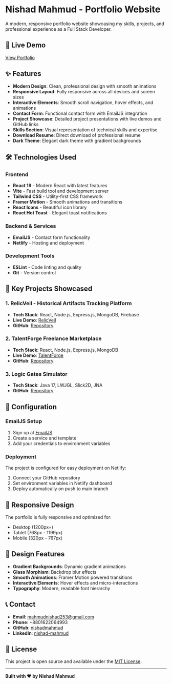 # Nishad Mahmud - Portfolio Website

A modern, responsive portfolio website showcasing my skills, projects, and professional experience as a Full Stack Developer.

## 🌟 Live Demo

[View Portfolio](https://nishad-mahmud.me) 

## ✨ Features

- **Modern Design**: Clean, professional design with smooth animations
- **Responsive Layout**: Fully responsive across all devices and screen sizes
- **Interactive Elements**: Smooth scroll navigation, hover effects, and animations
- **Contact Form**: Functional contact form with EmailJS integration
- **Project Showcase**: Detailed project presentations with live demos and GitHub links
- **Skills Section**: Visual representation of technical skills and expertise
- **Download Resume**: Direct download of professional resume
- **Dark Theme**: Elegant dark theme with gradient backgrounds

## 🛠️ Technologies Used

### Frontend
- **React 19** - Modern React with latest features
- **Vite** - Fast build tool and development server
- **Tailwind CSS** - Utility-first CSS framework
- **Framer Motion** - Smooth animations and transitions
- **React Icons** - Beautiful icon library
- **React Hot Toast** - Elegant toast notifications

### Backend & Services
- **EmailJS** - Contact form functionality
- **Netlify** - Hosting and deployment

### Development Tools
- **ESLint** - Code linting and quality
- **Git** - Version control


## 🎯 Key Projects Showcased

### 1. RelicVeil - Historical Artifacts Tracking Platform
- **Tech Stack**: React, Node.js, Express.js, MongoDB, Firebase
- **Live Demo**: [RelicVeil](https://relicveil.netlify.app/)
- **GitHub**: [Repository](https://github.com/nishadmahmud/RelicVeil-Client)

### 2. TalentForge Freelance Marketplace
- **Tech Stack**: React, Node.js, Express.js, MongoDB
- **Live Demo**: [TalentForge](https://talentforg.netlify.app/)
- **GitHub**: [Repository](https://github.com/nishadmahmud/TalentForge-client)

### 3. Logic Gates Simulator
- **Tech Stack**: Java 17, LWJGL, Slick2D, JNA
- **GitHub**: [Repository](https://github.com/nishadmahmud/Logic-Gates-Simulator)

## 🔧 Configuration

### EmailJS Setup
1. Sign up at [EmailJS](https://www.emailjs.com/)
2. Create a service and template
3. Add your credentials to environment variables

### Deployment
The project is configured for easy deployment on Netlify:
1. Connect your GitHub repository
2. Set environment variables in Netlify dashboard
3. Deploy automatically on push to main branch

## 📱 Responsive Design

The portfolio is fully responsive and optimized for:
- Desktop (1200px+)
- Tablet (768px - 1199px)
- Mobile (320px - 767px)

## 🎨 Design Features

- **Gradient Backgrounds**: Dynamic gradient animations
- **Glass Morphism**: Backdrop blur effects
- **Smooth Animations**: Framer Motion powered transitions
- **Interactive Elements**: Hover effects and micro-interactions
- **Typography**: Modern, readable font hierarchy

## 📞 Contact

- **Email**: mahmudnishad253@gmail.com
- **Phone**: +8801622064993
- **GitHub**: [nishadmahmud](https://github.com/nishadmahmud)
- **LinkedIn**: [nishad-mahmud](https://www.linkedin.com/in/nishadmahmud/)

## 📄 License

This project is open source and available under the [MIT License](LICENSE).

---

**Built with ❤️ by Nishad Mahmud**
